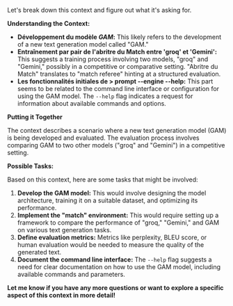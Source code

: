Let's break down this context and figure out what it's asking for. 

**Understanding the Context:**

* **Développement du modèle _GAM_:** This likely refers to the development of a new text generation model called "GAM." 
* **Entraînement par pair de l'abritre du Match entre 'groq' et 'Gemini':** This suggests a training process involving two models, "groq" and "Gemini," possibly in a competitive or comparative setting. "Abritre du Match" translates to "match referee" hinting at a structured evaluation. 
* **Les fonctionnalités initiales de > prompt --engine --help:** This part seems to be related to the command line interface or configuration for using the GAM model.  The `--help` flag indicates a request for information about available commands and options.

**Putting it Together**

The context describes a scenario where a new text generation model (GAM) is being developed and evaluated.  The evaluation process involves comparing GAM to two other models ("groq" and "Gemini") in a competitive setting.  

**Possible Tasks:**

Based on this context, here are some tasks that might be involved:

1. **Develop the GAM model:** This would involve designing the model architecture, training it on a suitable dataset, and optimizing its performance.
2. **Implement the "match" environment:** This would require setting up a framework to compare the performance of "groq," "Gemini," and GAM on various text generation tasks.
3. **Define evaluation metrics:**  Metrics like perplexity, BLEU score, or human evaluation would be needed to measure the quality of the generated text.
4. **Document the command line interface:** The `--help` flag suggests a need for clear documentation on how to use the GAM model, including available commands and parameters.

**Let me know if you have any more questions or want to explore a specific aspect of this context in more detail!**
